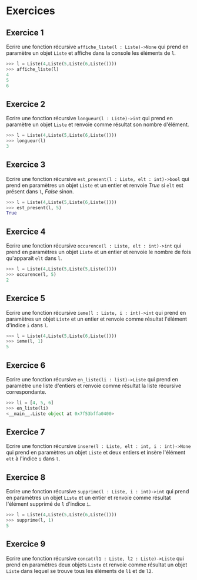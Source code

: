 # Exercices 

## Exercice 1

Ecrire une fonction récursive `affiche_liste(l : Liste)->None` qui prend en paramètre un objet `Liste` et affiche dans la console les éléments de `l`.

```python
>>> l = Liste(4,Liste(5,Liste(6,Liste())))
>>> affiche_liste(l)
4
5
6
```

## Exercice 2

Ecrire une fonction récursive `longueur(l : Liste)->int` qui prend en paramètre un objet `Liste` et renvoie comme résultat son nombre d'élément.

```python
>>> l = Liste(4,Liste(5,Liste(6,Liste())))
>>> longueur(l)
3
```

## Exercice 3

Ecrire une fonction récursive `est_present(l : Liste, elt : int)->bool` qui prend en paramètres un objet `Liste` et un entier et renvoie $True$ si `elt` est présent dans `l`, $False$ sinon.

```python
>>> l = Liste(4,Liste(5,Liste(6,Liste())))
>>> est_present(l, 5)
True
```

## Exercice 4

Ecrire une fonction récursive `occurence(l : Liste, elt : int)->int` qui prend en paramètres un objet `Liste` et un entier et renvoie le nombre de fois qu'apparaît `elt` dans `l`.

```python
>>> l = Liste(4,Liste(5,Liste(5,Liste())))
>>> occurence(l, 5)
2
```

## Exercice 5

Ecrire une fonction récursive `ieme(l : Liste, i : int)->int` qui prend en paramètres un objet `Liste` et un entier et renvoie comme résultat l'élément d'indice `i` dans `l`.

```python
>>> l = Liste(4,Liste(5,Liste(6,Liste())))
>>> ieme(l, 1)
5
```

## Exercice 6

Ecrire une fonction récursive `en_liste(li : list)->Liste` qui prend en paramètre une liste d'entiers et renvoie comme résultat la liste récursive correspondante.

```python
>>> li = [4, 5, 6]
>>> en_liste(li)
<__main__.Liste object at 0x7f53bffa0400>
```

## Exercice 7

Ecrire une fonction récursive `insere(l : Liste, elt : int, i : int)->None` qui prend en paramètres un objet `Liste` et deux entiers et insère l'élément `elt` à l'indice `i` dans `l`.


## Exercice 8

Ecrire une fonction récursive `supprime(l : Liste, i : int)->int` qui prend en paramètres un objet `Liste` et un entier et renvoie comme résultat l'élément supprimé de `l` d'indice `i`.

```python
>>> l = Liste(4,Liste(5,Liste(6,Liste())))
>>> supprime(l, 1)
5
```

## Exercice 9

Ecrire une fonction récursive `concat(l1 : Liste, l2 : Liste)->Liste` qui prend en paramètres deux objets `Liste` et renvoie comme résultat un objet `Liste` dans lequel se trouve tous les éléments de `l1` et de `l2`.